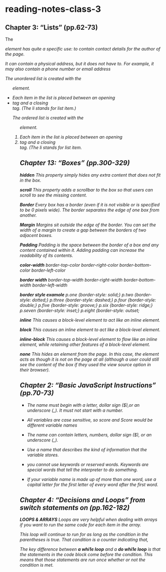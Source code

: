 # reading-notes-class-3

## Chapter 3: “Lists” (pp.62-73)


The **<address>** element has 
quite a specific use: to contain 
contact details for the author of 
the page.

It can contain a physical address, 
but it does not have to. For 
example, it may also contain a 
phone number or email address

The unordered list is created 
with the **<ul>** element.

**<li>**
Each item in the list is placed 
between an opening <li> tag 
and a closing </li> tag. (The li
stands for list item.)


The ordered list is created with 
the **<ol>** element.

**<li>**
Each item in the list is placed 
between an opening <li> tag 
and a closing </li> tag. (The li
stands for list item.

## Chapter 13: “Boxes” (pp.300-329)

**hidden**
This property simply hides any 
extra content that does not fit in 
the box.

**scroll**
This property adds a scrollbar to 
the box so that users can scroll 
to see the missing content.

**Border**
Every box has a border (even if 
it is not visible or is specified to 
be 0 pixels wide). The border 
separates the edge of one box 
from another.

**Margin**
Margins sit outside the edge 
of the border. You can set the 
width of a margin to create a 
gap between the borders of two 
adjacent boxes.

**Padding**
Padding is the space between 
the border of a box and any 
content contained within it. 
Adding padding can increase the 
readability of its contents.

**color-width**
border-top-color
border-right-color
border-bottom-color
border-left-color

**border width**
border-top-width
border-right-width
border-bottom-width
border-left-width

**border style examole**
p.one {border-style: solid;}
p.two {border-style: dotted;}
p.three {border-style: dashed;}
p.four {border-style: double;}
p.five {border-style: groove;}
p.six {border-style: ridge;}
p.seven {border-style: inset;}
p.eight {border-style: outset;


**inline**
This causes a block-level 
element to act like an inline 
element.

**block**
This causes an inline element to 
act like a block-level element.

**inline-block**
This causes a block-level 
element to flow like an inline 
element, while retaining other 
features of a block-level element.

**none**
This hides an element from the 
page. In this case, the element 
acts as though it is not on the 
page at all (although a user could 
still see the content of the box if 
they used the view source option 
in their browser).

##  Chapter 2: “Basic JavaScript Instructions” (pp.70-73)

* The name must begin with 
a letter, dollar sign ($),or an 
underscore (_). It must not start 
with a number. 

* All variables are case sensitive, 
so score and Score would be 
different variable names

* The name can contain letters, 
numbers, dollar sign ($), or an 
underscore (_).

* Use a name that describes the 
kind of information that the 
variable stores. 


* you cannot use keywords or 
reserved words. Keywords 
are special words that tell the 
interpreter to do something. 


* If your variable name is made 
up of more than one word, use a 
capital letter for the first letter of 
every word after the first word. 

## Chapter 4: “Decisions and Loops” from switch statements on (pp.162-182)

**LOOPS & ARRAYS** 
Loops are very helpful when 
dealing with arrays if you want to 
run the same code for each item 
in the array. 


This loop will continue to run 
for as long as the condition in 
the parentheses is true. That 
condition is a counter indicating 
that,

The key difference between 
**a whi1e loop** and a **do whi1e loop** is that the statements in 
the code block come before the 
condition. This means that those 
statements are run once whether 
or not the condition is met. 